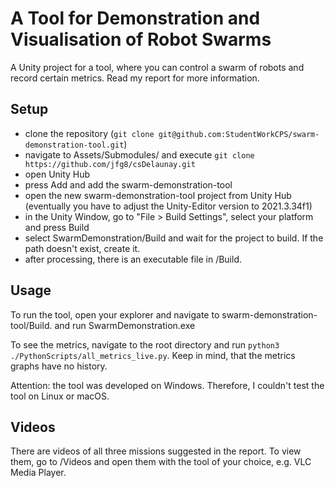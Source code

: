# A Tool for Demonstration and Visualisation of Robot Swarms

A Unity project for a tool, where you can control a swarm of robots and record certain metrics.
Read my report for more information.

## Setup

- clone the repository (```git clone git@github.com:StudentWorkCPS/swarm-demonstration-tool.git```)
- navigate to Assets/Submodules/ and execute ```git clone https://github.com/jfg8/csDelaunay.git```
- open Unity Hub
- press Add and add the swarm-demonstration-tool
- open the new swarm-demonstration-tool project from Unity Hub (eventually you have to adjust the Unity-Editor version to 2021.3.34f1)
- in the Unity Window, go to "File > Build Settings", select your platform and press Build
- select SwarmDemonstration/Build and wait for the project to build. If the path doesn't
exist, create it. 
- after processing, there is an executable file in /Build.

## Usage
To run the tool, open your explorer and navigate to swarm-demonstration-tool/Build. and run 
SwarmDemonstration.exe

To see the metrics, navigate to the root directory and run ```python3 ./PythonScripts/all_metrics_live.py```.
Keep in mind, that the metrics graphs have no history.

Attention: the tool was developed on Windows. Therefore, I couldn't test the tool on Linux or macOS. 

## Videos
There are videos of all three missions suggested in the report. To view them, go to /Videos and open them
with the tool of your choice, e.g. VLC Media Player.

